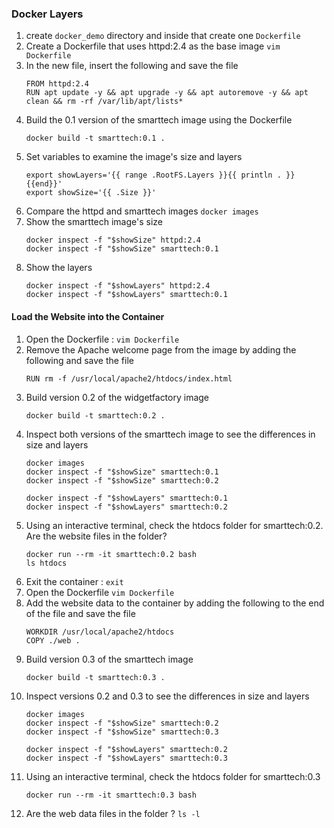 ### Docker Layers

1. create ```docker_demo``` directory and inside that create one ```Dockerfile```
2. Create a Dockerfile that uses httpd:2.4 as the base image
   ```vim Dockerfile```
3. In the new file, insert the following and save the file
   ```
   FROM httpd:2.4
   RUN apt update -y && apt upgrade -y && apt autoremove -y && apt clean && rm -rf /var/lib/apt/lists*
   ```
4. Build the 0.1 version of the smarttech image using the Dockerfile
   ```
   docker build -t smarttech:0.1 .
   ```
5. Set variables to examine the image's size and layers
   ```
   export showLayers='{{ range .RootFS.Layers }}{{ println . }}{{end}}'
   export showSize='{{ .Size }}'
   ```
6. Compare the httpd and smarttech images
   ```docker images```
7. Show the smarttech image's size
   ```
   docker inspect -f "$showSize" httpd:2.4
   docker inspect -f "$showSize" smarttech:0.1
   ```
8. Show the layers
   ```
   docker inspect -f "$showLayers" httpd:2.4
   docker inspect -f "$showLayers" smarttech:0.1
   ```

#### Load the Website into the Container
  
1. Open the Dockerfile : ```vim Dockerfile```
2. Remove the Apache welcome page from the image by adding the following and save the file
   ```
   RUN rm -f /usr/local/apache2/htdocs/index.html
   ```
3. Build version 0.2 of the widgetfactory image
   ```
   docker build -t smarttech:0.2 .
   ```
4. Inspect both versions of the smarttech image to see the differences in size and layers  
   ```
   docker images
   docker inspect -f "$showSize" smarttech:0.1
   docker inspect -f "$showSize" smarttech:0.2
   
   docker inspect -f "$showLayers" smarttech:0.1
   docker inspect -f "$showLayers" smarttech:0.2
   ```
5. Using an interactive terminal, check the htdocs folder for smarttech:0.2. Are the website files in the folder?   
   ```
   docker run --rm -it smarttech:0.2 bash
   ls htdocs
   ```
6. Exit the container : ```exit``` 
7. Open the Dockerfile ```vim Dockerfile```
8. Add the website data to the container by adding the following to the end of the file and save the file
   ```
   WORKDIR /usr/local/apache2/htdocs
   COPY ./web .
   ```
9. Build version 0.3 of the smarttech image
   ```
   docker build -t smarttech:0.3 .
   ```
10. Inspect versions 0.2 and 0.3 to see the differences in size and layers
    ```
    docker images
    docker inspect -f "$showSize" smarttech:0.2
    docker inspect -f "$showSize" smarttech:0.3
    
    docker inspect -f "$showLayers" smarttech:0.2
    docker inspect -f "$showLayers" smarttech:0.3
    ```
11. Using an interactive terminal, check the htdocs folder for smarttech:0.3
    ```
    docker run --rm -it smarttech:0.3 bash
    ```
12. Are the web data files in the folder ? ```ls -l```   


